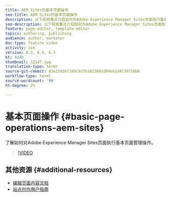```yaml
---
title: AEM Sites的基本页面操作
seo-title: AEM Sites的基本页面操作
description: 以下视频重点介绍如何为Adobe Experience Manager Sites页面执行基本页面管理操作。
seo-description: 以下视频重点介绍如何为Adobe Experience Manager Sites页面执行基本页面管理操作。
feature: page-editor, template-editor
topics: authoring, publishing
audience: author, marketer
doc-type: feature video
activity: use
version: 6.3, 6.4, 6.5
kt: 4245
thumbnail: 32147.jpg
translation-type: tm+mt
source-git-commit: d3e2595bf189c937b1023881d84eb1a9739750b6
workflow-type: tm+mt
source-wordcount: '99'
ht-degree: 2%

---
```



# 基本页面操作 {#basic-page-operations-aem-sites}

了解如何对Adobe Experience Manager Sites页面执行基本页面管理操作。

>[!VIDEO](https://video.tv.adobe.com/v/32147?quality=12&learn=on)


## 其他资源 {#additional-resources}

* [编辑页面内容文档](https://docs.adobe.com/content/help/en/experience-manager-65/authoring/authoring/editing-content.html)
* [站点创作用户指南](https://docs.adobe.com/content/help/en/experience-manager-65/authoring/home.html?topic=/experience-manager/6-5/sites/authoring/morehelp/page-authoring.ug.js)
